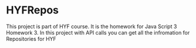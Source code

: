 # HYFRepos
This project is part of HYF course. It is the homework for Java Script 3 Homework 3. In this project with API calls you can get all the infromation for Repositories for HYF
